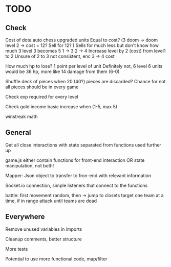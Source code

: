 # TODO

## Check

Cost of dota auto chess upgraded units
    Equal to cost? 
    (3 doom -> doom level 2 -> cost = 12? Sell for 12? )
    Sells for much less but don't know how much
    3 level 3 becomes 5
    1 -> 3
    2 -> 4
    Increase level by 2 (cost) from level1 to 2
    Unsure of 2 to 3
    not consistent, enc 3 -> 4 cost

How much hp to lose? 1 point per level of unit
Definitely not, 6 level 6 units would be 36 hp, more like 14 damage from them (6-0)

Shuffle deck of pieces when 20 (40?) pieces are discarded? Chance for not all pieces should be in every game

Check exp required for every level

Check gold income basic increase when (1-5, max 5)

winstreak math

## General

Get all close interactions with state separated from functions used further up

game.js either contain functions for front-end interaction OR state manipulation, not both!

Mapper: Json object to transfer to fron-end with relevant information

Socket.io connection, simple listeners that connect to the functions

battle: first movement random, then -> jump to closets target one team at a time, if in range attack until teams are dead

## Everywhere

Remove unused variables in imports

Cleanup comments, better structure

More tests

Potential to use more functional code, map/filter
